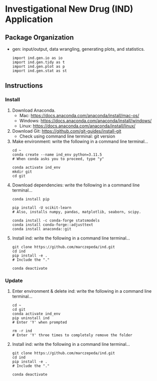 # Investigational New Drug (IND) Application
## Package Organization
- gen: input/output, data wrangling, generating plots, and statistics.
    ```shell
    import ind.gen.io as io
    import ind.gen.tidy as t
    import ind.gen.plot as p
    import ind.gen.stat as st
    ```

## Instructions
### Install
1. Download Anaconda.
    - Mac: https://docs.anaconda.com/anaconda/install/mac-os/
    - Windows: https://docs.anaconda.com/anaconda/install/windows/
    - Linux: https://docs.anaconda.com/anaconda/install/linux/
2. Download Git: https://github.com/git-guides/install-git
    - Check using command line terminal: git version
4. Make environment: write the following in a command line terminal...
    ```shell
    cd ~
    conda create --name ind_env python=3.11.5
    # When conda asks you to proceed, type "y"
    
    conda activate ind_env
    mkdir git
    cd git
    ```
5. Download dependencies: write the following in a command line terminal...
    ```shell
    conda install pip
    
    pip install -U scikit-learn
    # Also, installs numpy, pandas, matplotlib, seaborn, scipy.
    
    conda install -c conda-forge statsmodels
    conda install conda-forge::adjusttext
    conda install anaconda::git
    ```
6. Install ind: write the following in a command line terminal...
    ```shell
    git clone https://github.com/marczepeda/ind.git
    cd ind
    pip install -e .
    # Include the "."
    
    conda deactivate
    ```
### Update
1. Enter environment & delete ind: write the following in a command line terminal...
    ```shell
    cd ~
    cd git
    conda activate ind_env
    pip uninstall ind
    # Enter 'Y' when prompted
    
    rm -r ind
    # Enter 'Y' three times to completely remove the folder
    ```
2. Install ind: write the following in a command line terminal...
    ```shell
    git clone https://github.com/marczepeda/ind.git
    cd ind
    pip install -e .
    # Include the "."

    conda deactivate
    ```